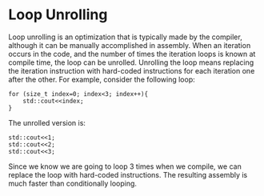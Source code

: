 ---
---
# Loop Unrolling
Loop unrolling is an optimization that is typically made by the compiler, although it can be manually accomplished in assembly. When an iteration occurs in the code, and the number of times the iteration loops is known at compile time, the loop can be unrolled. Unrolling the loop means replacing the iteration instruction with hard-coded instructions for each iteration one after the other. For example, consider the following loop:
```
for (size_t index=0; index<3; index++){
	std::cout<<index;
}
```

The unrolled version is:
```
std::cout<<1;
std::cout<<2;
std::cout<<3;
```

Since we know we are going to loop 3 times when we compile, we can replace the loop with hard-coded instructions. The resulting assembly is much faster than conditionally looping. 